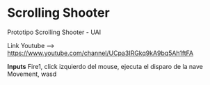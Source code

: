 # Scrolling Shooter
 
Prototipo Scrolling Shooter - UAI

Link Youtube --> https://www.youtube.com/channel/UCpa3IRGkq9kA9bq5Ah1ftFA

**Inputs**
Fire1, click izquierdo del mouse, ejecuta el disparo de la nave
Movement, wasd

